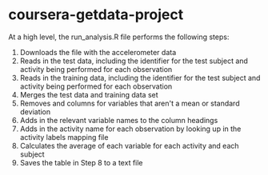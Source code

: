 # coursera-getdata-project
At a high level, the run_analysis.R file performs the following steps:
1. Downloads the file with the accelerometer data
2. Reads in the test data, including the identifier for the test subject and activity being performed for each observation
3. Reads in the training data, including the identifier for the test subject and activity being performed for each observation
4. Merges the test data and training data set
5. Removes and columns for variables that aren't a mean or standard deviation
6. Adds in the relevant variable names to the column headings
7. Adds in the activity name for each observation by looking up in the activity labels mapping file
8. Calculates the average of each variable for each activity and each subject
9. Saves the table in Step 8 to a text file

